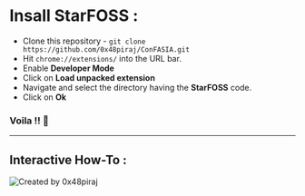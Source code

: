 
# Insall StarFOSS :

* Clone this repository - `git clone https://github.com/0x48piraj/ConFASIA.git`
* Hit `chrome://extensions/` into the URL bar.
* Enable **Developer Mode**
* Click on **Load unpacked extension**
* Navigate and select the directory having the **StarFOSS** code.
* Click on **Ok**
### Voila !! :tada:

---

## Interactive How-To :


![Created by 0x48piraj](https://user-images.githubusercontent.com/5800726/34394354-9bf4c7b8-eb7e-11e7-94dc-c039bd554d16.png)
